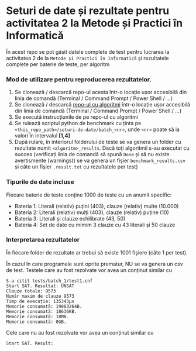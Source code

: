 # Seturi de date și rezultate pentru activitatea 2 la Metode și Practici în Informatică

În acest repo se pot găsit datele complete de test pentru lucrarea la activitatea 2 de la `Metode și Practici în Informatică` și rezultatele complete per baterie de teste, per algoritm

### Mod de utilizare pentru reproducerea rezultatelor.

1. Se clonează / descarcă repo-ul acesta într-o locație ușor accesibilă din linia de comandă (Terminal / Command Prompt / Power Shell / ...)
2. Se clonează / descarcă [repo-ul cu algoritmi](https://github.com/EloquentDevTeam/SAT-Algorithms/) într-o locație ușor accesibilă din linia de comandă (Terminal / Command Prompt / Power Shell / ...)
3. Se execută instrucțiunile de pe repo-ul cu algoritmi
4. Se rulează scriptul python de benchmark cu ținta pe `<this_repo_path>/seturi-de-date/batch_<nr>`, unde `<nr>` poate să ia valori în intervalul **[1,4]**
5. După rulare, în interiorul folderului de teste se va genera un folder cu rezultate numit `<algoritm>_results`. Dacă toți algoritmii s-au executat cu succes (verificați linia de comandă să spună `Done` și să nu existe avertismente (warnings)) se va genera un fișier `benchmark_results.csv` și câte un fișier `.result.txt` cu rezultatele per test)


### Tipurile de date incluse
Fiecare baterie de teste conține 1000 de teste cu un anumit specific:

- Bateria 1: Literali (relativ) puțini (403), clauze (relativ) multe (10.000)
- Bateria 2: Literali (relativ) mulți (403), clauze (relativ) puține (10)
- Bateria 3: Literali și clauze echilibrate (43, 50)
- Bateria 4: Set de date cu mimim 3 clauze cu 43 literali și 50 clauze

### Interpretarea rezultatelor
În fiecare folder de rezultate ar trebui să existe 1001 fișiere (câte 1 per test).

În cazul în care programele sunt oprite prematur, NU se va genera un csv de test. Testele care au fost rezolvate vor avea un conținut similar cu

```
S-a citit tests/batch_1/test1.cnf
Start SAT. Resultat: UNSAT
Clauze totale: 9573
Număr maxim de clauze 9573
Timp de execuție: 135343μs
Memorie consumată: 19083264B.
Memorie consumată: 18636KB.
Memorie consumată: 18MB.
Memorie consumată: 0GB.
```

Cele care nu au fost rezolvate vor avea un conținut similar cu

```
Start SAT. Result: 
```


